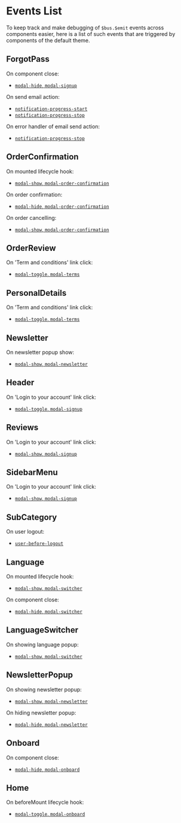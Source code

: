 # Events List

To keep track and make debugging of `$bus.$emit` events across components easier, here is a list of such events that are triggered by components of the default theme.

## ForgotPass

On component close:
- [`modal-hide`, `modal-signup`](https://github.com/DivanteLtd/vue-storefront/blob/6c100f978aa79975e4db22be3cefa7f8d38b4c97/src/themes/default/components/core/blocks/Auth/ForgotPass.vue#L80)

On send email action:
- [`notification-progress-start`](https://github.com/DivanteLtd/vue-storefront/blob/6c100f978aa79975e4db22be3cefa7f8d38b4c97/src/themes/default/components/core/blocks/Auth/ForgotPass.vue#L95)
- [`notification-progress-stop`](https://github.com/DivanteLtd/vue-storefront/blob/6c100f978aa79975e4db22be3cefa7f8d38b4c97/src/themes/default/components/core/blocks/Auth/ForgotPass.vue#L97)

On error handler of email send action:
- [`notification-progress-stop`](https://github.com/DivanteLtd/vue-storefront/blob/6c100f978aa79975e4db22be3cefa7f8d38b4c97/src/themes/default/components/core/blocks/Auth/ForgotPass.vue#L109)

## OrderConfirmation

On mounted lifecycle hook:
- [`modal-show`, `modal-order-confirmation`](https://github.com/DivanteLtd/vue-storefront/blob/6c100f978aa79975e4db22be3cefa7f8d38b4c97/src/themes/default/components/core/blocks/Checkout/OrderConfirmation.vue#L65)

On order confirmation:
- [`modal-hide`, `modal-order-confirmation`](https://github.com/DivanteLtd/vue-storefront/blob/6c100f978aa79975e4db22be3cefa7f8d38b4c97/src/themes/default/components/core/blocks/Checkout/OrderConfirmation.vue#L71)

On order cancelling:
- [`modal-show`, `modal-order-confirmation`](https://github.com/DivanteLtd/vue-storefront/blob/6c100f978aa79975e4db22be3cefa7f8d38b4c97/src/themes/default/components/core/blocks/Checkout/OrderConfirmation.vue#L75)

## OrderReview

On 'Term and conditions' link click:
- [`modal-toggle`, `modal-terms`](https://github.com/DivanteLtd/vue-storefront/blob/6c100f978aa79975e4db22be3cefa7f8d38b4c97/src/themes/default/components/core/blocks/Checkout/OrderReview.vue#L51)

## PersonalDetails

On 'Term and conditions' link click:
- [`modal-toggle`, `modal-terms`](https://github.com/DivanteLtd/vue-storefront/blob/6c100f978aa79975e4db22be3cefa7f8d38b4c97/src/themes/default/components/core/blocks/Checkout/PersonalDetails.vue#L151)

## Newsletter

On newsletter popup show:
- [`modal-show`, `modal-newsletter`](https://github.com/DivanteLtd/vue-storefront/blob/6c100f978aa79975e4db22be3cefa7f8d38b4c97/src/themes/default/components/core/blocks/Footer/Newsletter.vue#L49)

## Header

On 'Login to your account' link click:
- [`modal-toggle`, `modal-signup`](https://github.com/DivanteLtd/vue-storefront/blob/6c100f978aa79975e4db22be3cefa7f8d38b4c97/src/themes/default/components/core/blocks/Header/Header.vue#L122)

## Reviews

On 'Login to your account' link click:
- [`modal-show`, `modal-signup`](https://github.com/DivanteLtd/vue-storefront/blob/6c100f978aa79975e4db22be3cefa7f8d38b4c97/src/themes/default/components/core/blocks/Reviews/Reviews.vue#L155)

## SidebarMenu

On 'Login to your account' link click:
- [`modal-show`, `modal-signup`](https://github.com/DivanteLtd/vue-storefront/blob/6c100f978aa79975e4db22be3cefa7f8d38b4c97/src/themes/default/components/core/blocks/SidebarMenu/SidebarMenu.vue#L201)

## SubCategory

On user logout:
- [`user-before-logout`](https://github.com/DivanteLtd/vue-storefront/blob/6c100f978aa79975e4db22be3cefa7f8d38b4c97/src/themes/default/components/core/blocks/SidebarMenu/SubCategory.vue#L131)

## Language

On mounted lifecycle hook:
- [`modal-show`, `modal-switcher`](https://github.com/DivanteLtd/vue-storefront/blob/6c100f978aa79975e4db22be3cefa7f8d38b4c97/src/themes/default/components/core/blocks/Switcher/Language.vue#L55)

On component close:
- [`modal-hide`, `modal-switcher`](https://github.com/DivanteLtd/vue-storefront/blob/6c100f978aa79975e4db22be3cefa7f8d38b4c97/src/themes/default/components/core/blocks/Switcher/Language.vue#L60)

## LanguageSwitcher

On showing language popup:
- [`modal-show`, `modal-switcher`](https://github.com/DivanteLtd/vue-storefront/blob/6c100f978aa79975e4db22be3cefa7f8d38b4c97/src/themes/default/components/core/LanguageSwitcher.vue#L30)

## NewsletterPopup

On showing newsletter popup:
- [`modal-show`, `modal-newsletter`](https://github.com/DivanteLtd/vue-storefront/blob/6c100f978aa79975e4db22be3cefa7f8d38b4c97/src/themes/default/components/core/NewsletterPopup.vue#L54)

On hiding newsletter popup:
- [`modal-hide`, `modal-newsletter`](https://github.com/DivanteLtd/vue-storefront/blob/6c100f978aa79975e4db22be3cefa7f8d38b4c97/src/themes/default/components/core/NewsletterPopup.vue#L67)

## Onboard

On component close:
- [`modal-hide`, `modal-onboard`](https://github.com/DivanteLtd/vue-storefront/blob/6c100f978aa79975e4db22be3cefa7f8d38b4c97/src/themes/default/components/theme/blocks/Home/Onboard.vue#L45)

## Home

On beforeMount lifecycle hook:
- [`modal-toggle`, `modal-onboard`](https://github.com/DivanteLtd/vue-storefront/blob/6c100f978aa79975e4db22be3cefa7f8d38b4c97/src/themes/default/pages/Home.vue#L74)
